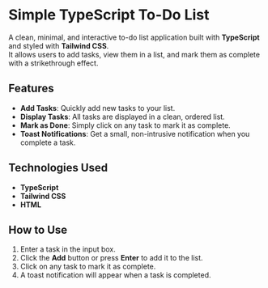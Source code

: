# Simple TypeScript To-Do List

A clean, minimal, and interactive to-do list application built with **TypeScript** and styled with **Tailwind CSS**.  
It allows users to add tasks, view them in a list, and mark them as complete with a strikethrough effect.

## Features

- **Add Tasks**: Quickly add new tasks to your list.
- **Display Tasks**: All tasks are displayed in a clean, ordered list.
- **Mark as Done**: Simply click on any task to mark it as complete.
- **Toast Notifications**: Get a small, non-intrusive notification when you complete a task.

## Technologies Used

- **TypeScript**
- **Tailwind CSS**
- **HTML**

## How to Use

1. Enter a task in the input box.
2. Click the **Add** button or press **Enter** to add it to the list.
3. Click on any task to mark it as complete.
4. A toast notification will appear when a task is completed.